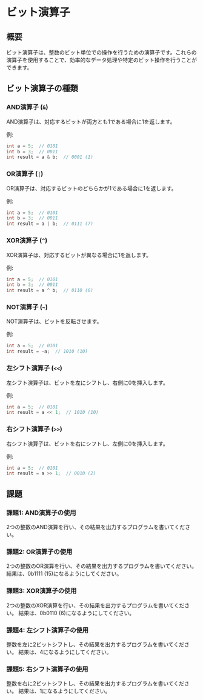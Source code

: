 # ビット演算子

## 概要
ビット演算子は、整数のビット単位での操作を行うための演算子です。これらの演算子を使用することで、効率的なデータ処理や特定のビット操作を行うことができます。

## ビット演算子の種類

### AND演算子 (`&`)
AND演算子は、対応するビットが両方とも1である場合に1を返します。

例:
```cpp
int a = 5;  // 0101
int b = 3;  // 0011
int result = a & b;  // 0001 (1)
```

### OR演算子 (`|`)
OR演算子は、対応するビットのどちらかが1である場合に1を返します。

例:
```cpp
int a = 5;  // 0101
int b = 3;  // 0011
int result = a | b;  // 0111 (7)
```

### XOR演算子 (`^`)
XOR演算子は、対応するビットが異なる場合に1を返します。

例:
```cpp
int a = 5;  // 0101
int b = 3;  // 0011
int result = a ^ b;  // 0110 (6)
```

### NOT演算子 (`~`)
NOT演算子は、ビットを反転させます。

例:
```cpp
int a = 5;  // 0101
int result = ~a;  // 1010 (10)
```

### 左シフト演算子 (`<<`)
左シフト演算子は、ビットを左にシフトし、右側に0を挿入します。

例:
```cpp
int a = 5;  // 0101
int result = a << 1;  // 1010 (10)
```

### 右シフト演算子 (`>>`)
右シフト演算子は、ビットを右にシフトし、左側に0を挿入します。

例:
```cpp
int a = 5;  // 0101
int result = a >> 1;  // 0010 (2)
```

## 課題

### 課題1: AND演算子の使用
2つの整数のAND演算を行い、その結果を出力するプログラムを書いてください。

### 課題2: OR演算子の使用
2つの整数のOR演算を行い、その結果を出力するプログラムを書いてください。
結果は、0b1111 (15)になるようにしてください。

### 課題3: XOR演算子の使用
2つの整数のXOR演算を行い、その結果を出力するプログラムを書いてください。
結果は、0b0110 (6)になるようにしてください。

### 課題4: 左シフト演算子の使用
整数を左に2ビットシフトし、その結果を出力するプログラムを書いてください。
結果は、4になるようにしてください。

### 課題5: 右シフト演算子の使用
整数を右に2ビットシフトし、その結果を出力するプログラムを書いてください。
結果は、1になるようにしてください。